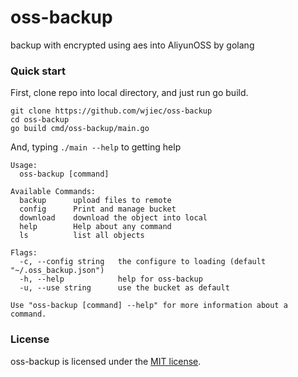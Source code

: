 # oss-backup
backup with encrypted using aes into AliyunOSS by golang


### Quick start

First, clone repo into local directory, and just run go build.
```shell
git clone https://github.com/wjiec/oss-backup
cd oss-backup
go build cmd/oss-backup/main.go
```

And, typing `./main --help` to getting help
```plain
Usage:
  oss-backup [command]

Available Commands:
  backup      upload files to remote
  config      Print and manage bucket
  download    download the object into local
  help        Help about any command
  ls          list all objects

Flags:
  -c, --config string   the configure to loading (default "~/.oss_backup.json")
  -h, --help            help for oss-backup
  -u, --use string      use the bucket as default

Use "oss-backup [command] --help" for more information about a command.
```


### License

oss-backup is licensed under the [MIT license](https://github.com/wjiec/oss-backup/blob/master/LICENSE).